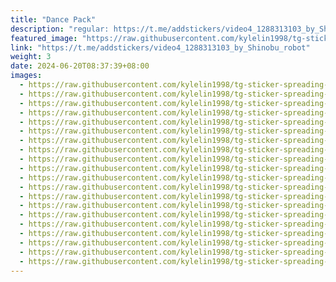```yaml
---
title: "Dance Pack"
description: "regular: https://t.me/addstickers/video4_1288313103_by_Shinobu_robot"
featured_image: "https://raw.githubusercontent.com/kylelin1998/tg-sticker-spreading-worldwide-images/main/img/96847c09-7ac5-4b6d-8325-c823ed5dcff4.jpg"
link: "https://t.me/addstickers/video4_1288313103_by_Shinobu_robot"
weight: 3
date: 2024-06-20T08:37:39+08:00
images:
  - https://raw.githubusercontent.com/kylelin1998/tg-sticker-spreading-worldwide-images/main/img/96847c09-7ac5-4b6d-8325-c823ed5dcff4.jpg
  - https://raw.githubusercontent.com/kylelin1998/tg-sticker-spreading-worldwide-images/main/img/201b3794-4162-44b2-a768-420940503e2e.jpg
  - https://raw.githubusercontent.com/kylelin1998/tg-sticker-spreading-worldwide-images/main/img/7c32729b-a3f5-4485-8e32-6e78d94834bd.jpg
  - https://raw.githubusercontent.com/kylelin1998/tg-sticker-spreading-worldwide-images/main/img/edf7c590-126c-4795-802f-8d9aa82e367f.jpg
  - https://raw.githubusercontent.com/kylelin1998/tg-sticker-spreading-worldwide-images/main/img/67fa95bc-b1a9-4dc9-b1d9-5cb5ffbb7a48.jpg
  - https://raw.githubusercontent.com/kylelin1998/tg-sticker-spreading-worldwide-images/main/img/a592b0c2-2cbe-4f1d-9cb5-33ff97c91245.jpg
  - https://raw.githubusercontent.com/kylelin1998/tg-sticker-spreading-worldwide-images/main/img/c9271412-57d8-4606-9ca5-ec596d776fda.jpg
  - https://raw.githubusercontent.com/kylelin1998/tg-sticker-spreading-worldwide-images/main/img/f85dc53a-59a8-4c86-9377-0e81ec1423be.jpg
  - https://raw.githubusercontent.com/kylelin1998/tg-sticker-spreading-worldwide-images/main/img/25e50494-d500-4baf-93d2-2998da637e6e.jpg
  - https://raw.githubusercontent.com/kylelin1998/tg-sticker-spreading-worldwide-images/main/img/0b1be07e-53f5-4ae9-9f73-18b760395f15.jpg
  - https://raw.githubusercontent.com/kylelin1998/tg-sticker-spreading-worldwide-images/main/img/cc669aca-74fc-4826-8b2d-f4b7ea4beac2.jpg
  - https://raw.githubusercontent.com/kylelin1998/tg-sticker-spreading-worldwide-images/main/img/be414e29-3a6f-4edb-a942-48e88110c932.jpg
  - https://raw.githubusercontent.com/kylelin1998/tg-sticker-spreading-worldwide-images/main/img/4828ecdb-6583-4f1e-b084-d749b8747bd4.jpg
  - https://raw.githubusercontent.com/kylelin1998/tg-sticker-spreading-worldwide-images/main/img/6ae46de6-9c20-47c9-b12a-a3cb51c3aef4.jpg
  - https://raw.githubusercontent.com/kylelin1998/tg-sticker-spreading-worldwide-images/main/img/06fbcb38-4856-429e-a10f-59460e75f47d.jpg
  - https://raw.githubusercontent.com/kylelin1998/tg-sticker-spreading-worldwide-images/main/img/ccbed475-b16e-4c48-81b5-0212461114fb.jpg
  - https://raw.githubusercontent.com/kylelin1998/tg-sticker-spreading-worldwide-images/main/img/1616a724-8cc0-44de-8c0e-6db44bb6ec62.jpg
  - https://raw.githubusercontent.com/kylelin1998/tg-sticker-spreading-worldwide-images/main/img/d654eb6c-2079-41fd-9ed6-7fe689c41ee2.jpg
  - https://raw.githubusercontent.com/kylelin1998/tg-sticker-spreading-worldwide-images/main/img/2ce0f837-a9f9-4943-a128-b140762e94d5.jpg
  - https://raw.githubusercontent.com/kylelin1998/tg-sticker-spreading-worldwide-images/main/img/4dfaf689-bcab-40a1-8ecd-fc58e4521f43.jpg
---
```

